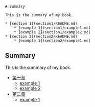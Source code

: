 ```
# Summary

This is the summary of my book.

* [section 1](section1/README.md)
    * [example 1](section1/example1.md)
    * [example 2](section1/example2.md)
* [section 2](section2/README.md)
    * [example 1](section2/example1.md)
```

## Summary

This is the summary of my book.

* [第一章](README.md)   
  * [example 1](section1/example1.md)    
  * [example 2](section1/example2.md)
* [第二章](section2/README.md)    
  * [example 1](section2/example1.md)

